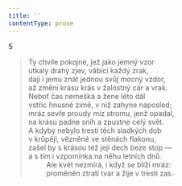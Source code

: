 ```yaml
---
title: ''
contentType: prose
---
```


5

> Ty chvíle pokojné, jež jako jemný vzor  
> utkaly drahý zjev, vábící každý zrak,  
> dají i jemu znát jednou svůj mocný vzdor,  
> až změní krásu krás v žalostný cár a vrak.  
> Neboť čas nemešká a žene léto dál  
> vstříc hnusné zimě, v níž zahyne naposled;  
> mráz sevře proudy míz stromu, jenž opadal,  
> na krásu padne sníh a zpustne celý svět.  
> A kdyby nebylo tresti těch sladkých dob  
> v krůpěji, vězněné ve stěnách flakonu,  
> zašel by s krásou též její dech beze stop —  
> a s tím i vzpomínka na něhu letních dnů.  
>          Ale květ nezmírá, i když se blíží mráz:  
>          proměněn ztratí tvar a žije v tresti zas.
